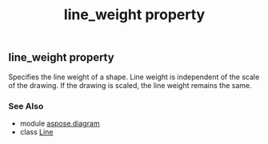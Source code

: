 ﻿---
title: line_weight property
second_title: Aspose.Diagram for Python via .NET API References
description: 
type: docs
weight: 140
url: /python-net/aspose.diagram/line/line_weight/
is_root: false
---

## line_weight property


Specifies the line weight of a shape. Line weight is independent of the scale of the drawing. If the drawing is scaled, the line weight remains the same.

### See Also
* module [aspose.diagram](../../)
* class [Line](/diagram/python-net/aspose.diagram/line)
